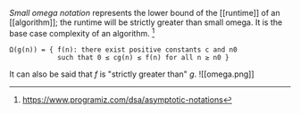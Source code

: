*Small omega notation* represents the lower bound of the [[runtime]] of an [[algorithm]]; the runtime will be strictly greater than small omega. It is the base case complexity of an algorithm. [^1]

```
Ω(g(n)) = { f(n): there exist positive constants c and n0 
            such that 0 ≤ cg(n) ≤ f(n) for all n ≥ n0 }
```
It can also be said that $f$ is "strictly greater than" $g$. 
![[omega.png]]

[^1]: https://www.programiz.com/dsa/asymptotic-notations
